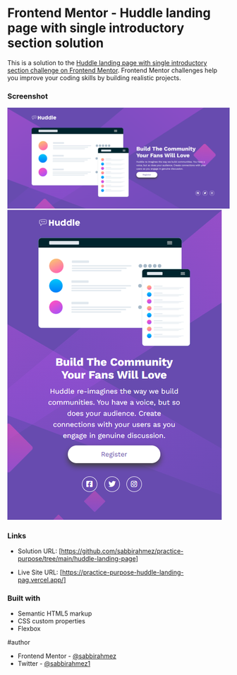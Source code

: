 # Frontend Mentor - Huddle landing page with single introductory section solution

This is a solution to the [Huddle landing page with single introductory section challenge on Frontend Mentor](https://www.frontendmentor.io/challenges/huddle-landing-page-with-a-single-introductory-section-B_2Wvxgi0). Frontend Mentor challenges help you improve your coding skills by building realistic projects. 


### Screenshot

![screenshot](<Screenshot 2025-07-21 230743.png>)
![screenshot](<Screenshot 2025-07-21 231333.png>)

### Links

- Solution URL: [https://github.com/sabbirahmez/practice-purpose/tree/main/huddle-landing-page]

- Live Site URL: [https://practice-purpose-huddle-landing-pag.vercel.app/]

### Built with

- Semantic HTML5 markup
- CSS custom properties
- Flexbox

#author

- Frontend Mentor - [@sabbirahmez](https://www.frontendmentor.io/profile/sabbirahmez)
- Twitter - [@sabbirahmez1](https://www.twitter.com/sabbirahmez1)
